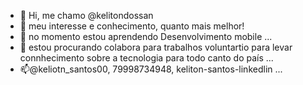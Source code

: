 - 👋 Hi, me chamo @kelitondossan
- 👀 meu interesse e conhecimento, quanto mais melhor!
- 🌱 no momento estou aprendendo Desenvolvimento mobile ...
- 💞️ estou procurando colabora para trabalhos voluntartio para levar connhecimento sobre a tecnologia para todo canto do país ...
- 📫@keliotn_santos00, 79998734948, keliton-santos-linkedlin ...

<!---
kelitondossan/kelitondossan is a ✨ special ✨ repository because its `README.md` (this file) appears on your GitHub profile.
You can click the Preview link to take a look at your changes.
--->

